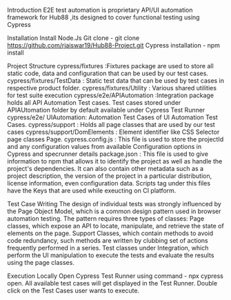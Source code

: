 Introduction
E2E test automation is proprietary API/UI automation framework for Hub88 ,its designed to cover functional testing using Cypress

Installation
 Install Node.Js
 Git clone - git clone https://github.com/rjaiswar19/Hub88-Project.git
 Cypress installation - npm install
 
Project Structure
 cypress/fixtures :Fixtures package are used to store all static code, data and configuration that can be used by our test cases.
 cypress/fixtures/TestData : Static test data that can be used by test cases in respective product folder.
 cypress/fixtures/Utility : Various shared utilities for test suite execution
 cypress/e2e/APIAutomation :Integration package holds all API Automation Test cases. Test cases stored under APIAUtomation folder by default available under Cypress Test Runner
 cypress/e2e/ UIAutomation: Automation Test Cases of UI Automation Test Cases.
 cypress/support : Holds all page classes that are used by our test cases
 cypress/support/DomElements : Element identifier like CSS Selector page classes Page.
 cypress.config.js : This file is used to store the projectId and any configuration values from available Configuration options in Cypress and specrunner details
 package.json : This file is used to give information to npm that allows it to identify the project as well as handle the project's dependencies. It can also contain other metadata such as a project description, the version of the project in a particular distribution, license information, even configuration data. Scripts tag under this files have the Keys that are used while exeucting on CI platform.
 
Test Case Writing
The design of individual tests was strongly influenced by the Page Object Model, which is a common design pattern used in browser automation testing. The pattern requires three types of classes:
Page classes, which expose an API to locate, manipulate, and retrieve the state of elements on the page. Support Classes, which contain methods to avoid code redundancy, such methods are written by clubbing set of actions frequently performed in a series. Test classes under Integration, which perform the UI manipulation to execute the tests and evaluate the results using the page classes.


Execution
Locally
 Open Cypress Test Runner using command - npx cypress open.
 All available test cases will get displayed in the Test Runner.
 Double click on the Test Cases user wants to execute.

